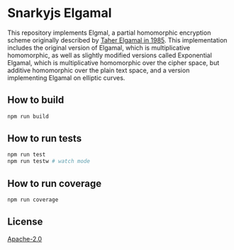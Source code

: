 # Snarkyjs Elgamal

This repository implements Elgmal, a partial homomorphic encryption scheme originally described by [Taher Elgamal in 1985](https://caislab.kaist.ac.kr/lecture/2010/spring/cs548/basic/B02.pdf). This implementation includes the original version of Elgamal, which is multiplicative homomorphic, as well as slightly modified versions called Exponential Elgamal, which is multiplicative homomorphic over the cipher space, but additive homomorphic over the plain text space, and a version implementing Elgamal on elliptic curves.

## How to build

```sh
npm run build
```

## How to run tests

```sh
npm run test
npm run testw # watch mode
```

## How to run coverage

```sh
npm run coverage
```

## License

[Apache-2.0](LICENSE)

